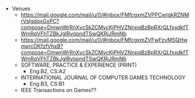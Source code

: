 - Venues
    - https://mail.google.com/mail/u/0/#inbox/FMfcgxmZVPPCwtgkRZNMrVslgdqxGxPC?compose=DmwnWrRnXvcSkZCMvcKjPHVZNnpqBzBpRXrQLfxxdkfTWmRqVFhTZBkJglRvqpndTSwQKRjJRmNb
    - https://mail.google.com/mail/u/0/#inbox/FMfcgxmZVFwFzvMSQHwmprcDKfzfVhxB?compose=DmwnWrRnXvcSkZCMvcKjPHVZNnpqBzBpRXrQLfxxdkfTWmRqVFhTZBkJglRvqpndTSwQKRjJRmNb
    - SOFTWARE, PRACTICE & EXPERIENCE (PRINT)
        - Eng:B2, CS:A2
    - INTERNATIONAL JOURNAL OF COMPUTER GAMES TECHNOLOGY
        - Eng:B3, CS:B1
    - IEEE Transactions on Games??
